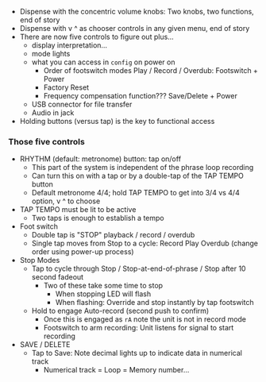 - Dispense with the concentric volume knobs: Two knobs, two functions, end of story
- Dispense with v ^ as chooser controls in any given menu, end of story
- There are now five controls to figure out plus...
    - display interpretation...
    - mode lights
    - what you can access in `config` on power on
        - Order of footswitch modes Play / Record / Overdub: Footswitch + Power
        - Factory Reset
        - Frequency compensation function??? Save/Delete + Power
    - USB connector for file transfer
    - Audio in jack
- Holding buttons (versus tap) is the key to functional access

### Those five controls

- RHYTHM (default: metronome) button: tap on/off
    - This part of the system is independent of the phrase loop recording
    - Can turn this on with a tap or by a double-tap of the TAP TEMPO button
    - Default metronome 4/4; hold TAP TEMPO to get into 3/4 vs 4/4 option, v ^ to choose
- TAP TEMPO must be lit to be active
    - Two taps is enough to establish a tempo
- Foot switch
    - Double tap is "STOP" playback / record / overdub
    - Single tap moves from Stop to a cycle: Record Play Overdub (change order using power-up process)
- Stop Modes
    - Tap to cycle through Stop / Stop-at-end-of-phrase / Stop after 10 second fadeout
        - Two of these take some time to stop
            - When stopping LED will flash
            - When flashing: Override and stop instantly by tap footswitch
    - Hold to engage Auto-record (second push to confirm)
        - Once this is engaged as `rA` note the unit is not in record mode
        - Footswitch to arm recording: Unit listens for signal to start recording
- SAVE / DELETE
    - Tap to Save: Note decimal lights up to indicate data in numerical track
        - Numerical track = Loop = Memory number...
    
